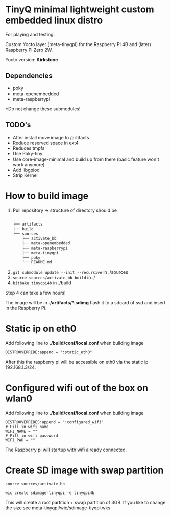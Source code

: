 # TinyQ minimal lightweight custom embedded linux distro
For playing and testing.

Custom Yocto layer (meta-tinyqpi) for the Raspberry Pi 4B and (later) Raspberry Pi Zero 2W.

Yocto version: **Kirkstone**

## Dependencies

- poky
- meta-openembedded
- meta-raspberrypi

*Do not change these submodules!

## TODO's

- After install move image to /artifacts
- Reduce reserved space in ext4
- Reduces tmpfs
- Use Poky-tiny
- Use core-image-minimal and build up from there (basic feature won't work anymore)
- Add libgpiod
- Strip Kernel

# How to build image

1. Pull repository -> structure of directory should be
    ```bash
    .
    ├── artifacts
    ├── build
    └── sources
        ├── activate_bb
        ├── meta-openembedded
        ├── meta-raspberrypi
        ├── meta-tinyqpi
        ├── poky
        └── README.md
   ```
2. ```git submodule update --init --recursive``` in ./sources
3. ```source sources/activate_bb build``` in ./
4. ```bitbake tinyqpi4b```  in ./build

Step 4 can take a few hours!

The image will be in **./artifacts/*.sdimg** flash it to a sdcard of ssd and insert in the Raspberry Pi.

# Static ip on eth0

Add following line to **./build/conf/local.conf** when building image

```
DISTROOVERRIDE:append = ":static_eth0"
```
After this the raspberry pi will be accessible on eth0 via the static ip 192.168.1.3/24.

# Configured wifi out of the box on wlan0
Add following line to **./build/conf/local.conf** when building image

```
DISTROOVERRIDES:append = ":configured_wifi"
# Fill in wifi name
WIFI_NAME = ""
# Fill in wifi password
WIFI_PWD = ""
```

The Raspberry pi will startup with wifi already connected.

# Create SD image with swap partition

```
source sources/activate_bb 

wic create sdimage-tinyqpi -e tinyqpi4b
```
This will create a root partition + swap partition of 3GB. If you like to change the size see meta-tinyqpi/wic/sdimage-tiyqpi.wks